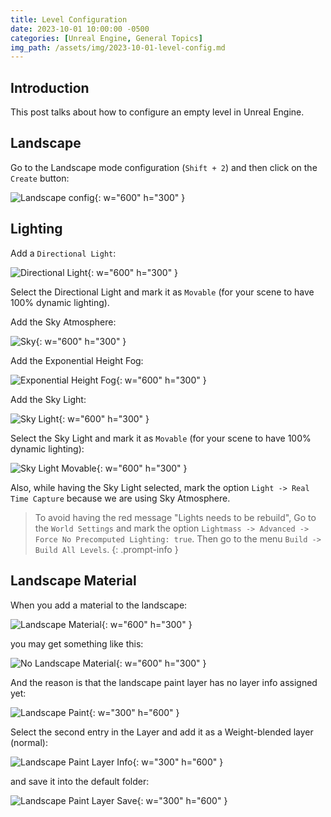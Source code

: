 ```yaml
---
title: Level Configuration 
date: 2023-10-01 10:00:00 -0500
categories: [Unreal Engine, General Topics]
img_path: /assets/img/2023-10-01-level-config.md
---
```


## Introduction

This post talks about how to configure an empty level in Unreal Engine.

## Landscape

Go to the Landscape mode configuration (```Shift + 2```) and then click on the ```Create``` button:

![Landscape config](landscape_config.png){: w="600" h="300" }

## Lighting

Add a ```Directional Light```:

![Directional Light](directional_light.png){: w="600" h="300" }

Select the Directional Light and mark it as ```Movable``` (for your scene to have 100% dynamic lighting).

Add the Sky Atmosphere:

![Sky](sky.png){: w="600" h="300" }

Add the Exponential Height Fog:

![Exponential Height Fog](exponential_height_fog.png){: w="600" h="300" }

Add the Sky Light:

![Sky Light](sky_light.png){: w="600" h="300" }

Select the Sky Light and mark it as ```Movable``` (for your scene to have 100% dynamic lighting):

![Sky Light Movable](sky_light_movable.png){: w="600" h="300" }

Also, while having the Sky Light selected, mark the option ```Light -> Real Time Capture``` because we are using Sky Atmosphere.

> To avoid having the red message "Lights needs to be rebuild", Go to the ```World Settings``` and mark the option ```Lightmass -> Advanced -> Force No Precomputed Lighting: true```. Then go to the menu ```Build -> Build All Levels```.
{: .prompt-info }

## Landscape Material

When you add a material to the landscape:

![Landscape Material](landscape_material.png){: w="600" h="300" }

you may get something like this:

![No Landscape Material](no_material_landscape.png){: w="600" h="300" }

And the reason is that the landscape paint layer has no layer info assigned yet:

![Landscape Paint](landscape_paint.png){: w="300" h="600" }

Select the second entry in the Layer and add it as a Weight-blended layer (normal):

![Landscape Paint Layer Info](layer_info_dirt.png){: w="300" h="600" }

and save it into the default folder:

![Landscape Paint Layer Save](landscape_paint_save.png){: w="300" h="600" }





